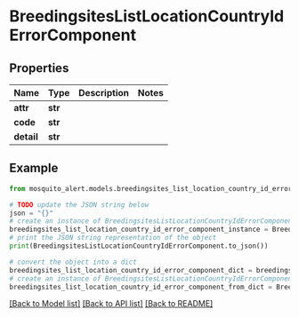 # BreedingsitesListLocationCountryIdErrorComponent


## Properties

Name | Type | Description | Notes
------------ | ------------- | ------------- | -------------
**attr** | **str** |  | 
**code** | **str** |  | 
**detail** | **str** |  | 

## Example

```python
from mosquito_alert.models.breedingsites_list_location_country_id_error_component import BreedingsitesListLocationCountryIdErrorComponent

# TODO update the JSON string below
json = "{}"
# create an instance of BreedingsitesListLocationCountryIdErrorComponent from a JSON string
breedingsites_list_location_country_id_error_component_instance = BreedingsitesListLocationCountryIdErrorComponent.from_json(json)
# print the JSON string representation of the object
print(BreedingsitesListLocationCountryIdErrorComponent.to_json())

# convert the object into a dict
breedingsites_list_location_country_id_error_component_dict = breedingsites_list_location_country_id_error_component_instance.to_dict()
# create an instance of BreedingsitesListLocationCountryIdErrorComponent from a dict
breedingsites_list_location_country_id_error_component_from_dict = BreedingsitesListLocationCountryIdErrorComponent.from_dict(breedingsites_list_location_country_id_error_component_dict)
```
[[Back to Model list]](../README.md#documentation-for-models) [[Back to API list]](../README.md#documentation-for-api-endpoints) [[Back to README]](../README.md)


